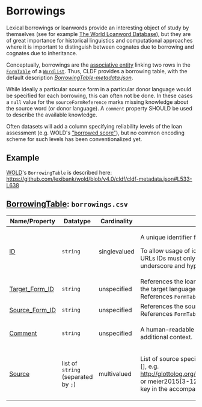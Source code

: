 # Borrowings

Lexical borrowings or loanwords provide an interesting object of study by themselves
(see for example [The World Loanword Database](http://wold.clld.org/)), but they
are of great importance for historical linguistics and computational approaches 
where it is important to distinguish between cognates due to borrowing and cognates due to inheritance.

Conceptually, borrowings are the 
[associative entity](https://en.wikipedia.org/wiki/Associative_entity) 
linking two rows in the [`FormTable`](../forms) of a [`Wordlist`](../../modules/Wordlist).
Thus, CLDF provides a borrowing table, with the default description
[*BorrowingTable-metadata.json*](BorrowingTable-metadata.json).

While ideally a particular source form in a particular donor language would be specified for each
borrowing, this can often not be done. In these cases
a `null` value for the `sourceFormReference` marks missing knowledge about the source word
(or donor language). A `comment` property SHOULD be used to describe the available knowledge.

Often datasets will add a column specifying reliability levels of the loan assessment
(e.g. WOLD's ["borrowed score"](http://wold.clld.org/terms#borrowed_score)),
but no common encoding scheme for such levels has been conventionalized yet.


## Example

[WOLD](https://wold.clld.org)'s `BorrowingTable` is described here: https://github.com/lexibank/wold/blob/v4.0/cldf/cldf-metadata.json#L533-L638

## [BorrowingTable](http://cldf.clld.org/v1.0/terms.rdf#BorrowingTable): `borrowings.csv`

Name/Property | Datatype | Cardinality | Description
 --- | --- | --- | --- 
[ID](http://cldf.clld.org/v1.0/terms.rdf#id) | `string` | singlevalued | <div> <p>A unique identifier for a row in a table.</p> <p> To allow usage of identifiers as path components of URLs IDs must only contain alphanumeric characters, underscore and hyphen. </p> </div> 
[Target_Form_ID](http://cldf.clld.org/v1.0/terms.rdf#targetFormReference) | `string` | unspecified | References the loanword, i.e. the form as borrowed into the target language<br>References <code>FormTable</code>
[Source_Form_ID](http://cldf.clld.org/v1.0/terms.rdf#sourceFormReference) | `string` | unspecified | References the source word of a borrowing<br>References <code>FormTable</code>
[Comment](http://cldf.clld.org/v1.0/terms.rdf#comment) | `string` | unspecified | <div> <p> A human-readable comment on a resource, providing additional context. </p> </div> 
[Source](http://cldf.clld.org/v1.0/terms.rdf#source) | list of `string` (separated by `;`) | multivalued | <div> <p>List of source specifications, of the form &lt;source_ID&gt;[], e.g. http://glottolog.org/resource/reference/id/318814[34], or meier2015[3-12] where meier2015 is a citation key in the accompanying BibTeX file.</p> </div> 